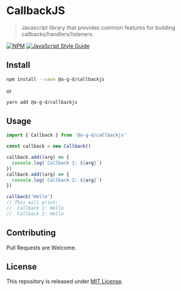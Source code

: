 # CallbackJS

> Javascript library that provides common features for building callbacks/handlers/listeners.

[![NPM](https://img.shields.io/npm/v/@a-g-d/callbackjs.svg)](https://www.npmjs.com/package/@a-g-d/callbackjs) [![JavaScript Style Guide](https://img.shields.io/badge/code_style-standard-brightgreen.svg)](https://standardjs.com)

## Install

```bash
npm install --save @a-g-d/callbackjs
```

or

```bash
yarn add @a-g-d/callbackjs
```

## Usage

```ts
import { Callback } from '@a-g-d/callbackjs'

const callback = new Callback()

callback.add((arg) => {
  console.log(`Callback 1: ${arg}`)
})
callback.add((arg) => {
  console.log(`Callback 2: ${arg}`)
})

callback('Hello')
// This will print:
//  Callback 1: Hello
//  Callback 2: Hello
```

## Contributing

Pull Requests are Welcome.

## License

This repository is released under [MIT License](LICENSE).

